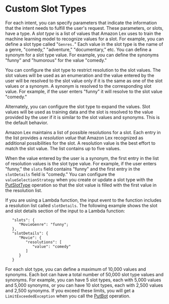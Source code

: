 # Custom Slot Types<a name="howitworks-custom-slots"></a>

For each intent, you can specify parameters that indicate the information that the intent needs to fulfill the user's request\. These parameters, or slots, have a type\. A *slot type* is a list of values that Amazon Lex uses to train the machine learning model to recognize values for a slot\. For example, you can define a slot type called "`Genres.`" Each value in the slot type is the name of a genre, "comedy," "adventure," "documentary," etc\. You can define a synonym for a slot type value\. For example, you can define the synonyms "funny" and "humorous" for the value "comedy\." 

You can configure the slot type to restrict resolution to the slot values\. The slot values will be used as an enumeration and the value entered by the user will be resolved to the slot value only if it is the same as one of the slot values or a synonym\. A synonym is resolved to the corresponding slot value\. For example, if the user enters "funny" it will resolve to the slot value "comedy\."

Alternately, you can configure the slot type to expand the values\. Slot values will be used as training data and the slot is resolved to the value provided by the user if it is similar to the slot values and synonyms\. This is the default behavior\.

Amazon Lex maintains a list of possible resolutions for a slot\. Each entry in the list provides a *resolution value* that Amazon Lex recognized as additional possibilities for the slot\. A resolution value is the best effort to match the slot value\. The list contains up to five values\.

When the value entered by the user is a synonym, the first entry in the list of resolution values is the slot type value\. For example, if the user enters "funny," the `slots` field contains "funny" and the first entry in the `slotDetails` field is "comedy\." You can configure the `valueSelectionStrategy` when you create or update a slot type with the [PutSlotType](API_PutSlotType.md) operation so that the slot value is filled with the first value in the resolution list\.

 If you are using a Lambda function, the input event to the function includes a resolution list called `slotDetails`\. The following example shows the slot and slot details section of the input to a Lambda function:

```
   "slots": {
      "MovieGenre": "funny";
   },
   "slotDetails": {
      "Movie": {
         "resolutions": [
            "value": "comedy"
         ]
      }
   }
```

For each slot type, you can define a maximum of 10,000 values and synonyms\. Each bot can have a total number of 50,000 slot type values and synonyms\. For example, you can have 5 slot types, each with 5,000 values and 5,000 synonyms, or you can have 10 slot types, each with 2,500 values and 2,500 synonyms\. If you exceed these limits, you will get a `LimitExceededException` when you call the [PutBot](API_PutBot.md) operation\.